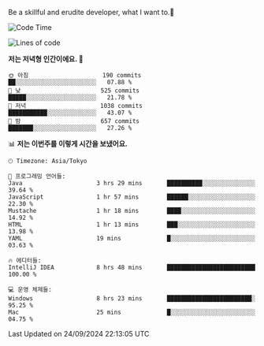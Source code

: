 Be a skillful and erudite developer, what I want to.👶

<!--START_SECTION:waka-->
![Code Time](http://img.shields.io/badge/Code%20Time-1%2C286%20hrs%201%20min-blue)

![Lines of code](https://img.shields.io/badge/%EC%A0%80%EB%8A%94%20%EC%97%AC%ED%83%9C%EA%B9%8C%EC%A7%80%20-879.3%20thousand%20%EC%A4%84%EC%9D%98%20%EC%BD%94%EB%93%9C%EB%A5%BC%20%EC%9E%91%EC%84%B1%ED%96%88%EC%96%B4%EC%9A%94.-blue)

**저는 저녁형 인간이에요. 🦉** 

```text
🌞 아침                     190 commits         ██░░░░░░░░░░░░░░░░░░░░░░░   07.88 % 
🌆 낮　                     525 commits         █████░░░░░░░░░░░░░░░░░░░░   21.78 % 
🌃 저녁                     1038 commits        ███████████░░░░░░░░░░░░░░   43.07 % 
🌙 밤　                     657 commits         ███████░░░░░░░░░░░░░░░░░░   27.26 % 
```


📊 **저는 이번주를 이렇게 시간을 보냈어요.** 

```text
🕑︎ Timezone: Asia/Tokyo

💬 프로그래밍 언어들: 
Java                     3 hrs 29 mins       ██████████░░░░░░░░░░░░░░░   39.64 % 
JavaScript               1 hr 57 mins        ██████░░░░░░░░░░░░░░░░░░░   22.30 % 
Mustache                 1 hr 18 mins        ████░░░░░░░░░░░░░░░░░░░░░   14.92 % 
HTML                     1 hr 13 mins        ███░░░░░░░░░░░░░░░░░░░░░░   13.98 % 
YAML                     19 mins             █░░░░░░░░░░░░░░░░░░░░░░░░   03.63 % 

🔥 에디터들: 
IntelliJ IDEA            8 hrs 48 mins       █████████████████████████   100.00 % 

💻 운영 체제들: 
Windows                  8 hrs 23 mins       ████████████████████████░   95.25 % 
Mac                      25 mins             █░░░░░░░░░░░░░░░░░░░░░░░░   04.75 % 
```


 Last Updated on 24/09/2024 22:13:05 UTC
<!--END_SECTION:waka-->
